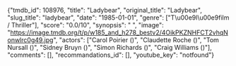 {"tmdb_id": 108976, "title": "Ladybear", "original_title": "Ladybear", "slug_title": "ladybear", "date": "1985-01-01", "genre": ["T\u00e9l\u00e9film / Thriller"], "score": "0.0/10", "synopsis": " ", "image": "https://image.tmdb.org/t/p/w185_and_h278_bestv2/4OikPKZNHFCT2vhqNonwlrc0g49.jpg", "actors": ["Carol Poirier ()", "Claudette Roche ()", "Tom Nursall ()", "Sidney Bruyn ()", "Simon Richards ()", "Craig Williams ()"], "comments": [], "recommandations_id": [], "youtube_key": "notfound"}